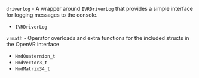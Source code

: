 `driverlog` - A wrapper around `IVRDriverLog` that provides a simple interface for logging messages to the console.
* `IVRDriverLog`

`vrmath` - Operator overloads and extra functions for the included structs in the OpenVR interface
* `HmdQuaternion_t`
* `HmdVector3_t`
* `HmdMatrix34_t`
